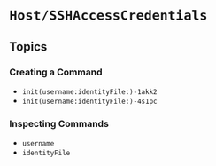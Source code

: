 # ``Host/SSHAccessCredentials``

## Topics

### Creating a Command

- ``init(username:identityFile:)-1akk2``
- ``init(username:identityFile:)-4s1pc``

### Inspecting Commands

- ``username``
- ``identityFile``

